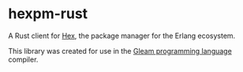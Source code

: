 # hexpm-rust

A Rust client for [Hex][hex], the package manager for the Erlang ecosystem.

This library was created for use in the [Gleam programming language][gleam]
compiler.

[hex]: https://hex.pm/
[gleam]: https://gleam.run/
